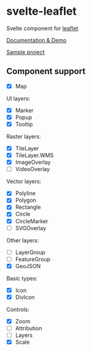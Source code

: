# svelte-leaflet

Svelte component for [leaflet](https://svelte-leaflet.vercel.app/)

[Documentation & Demo](https://valiantlynx.github.io/svelte-leaflet/)

[Sample project](https://svelte-leaflet.vercel.app)

## Component support

- [x] Map

UI layers:

- [x] Marker
- [x] Popup
- [x] Tooltip

Raster layers:

- [x] TileLayer
- [x] TileLayer.WMS
- [x] ImageOverlay
- [ ] VideoOverlay

Vector layers:

- [x] Polyline
- [x] Polygon
- [x] Rectangle
- [x] Circle
- [x] CircleMarker
- [ ] SVGOverlay

Other layers:

- [ ] LayerGroup
- [ ] FeatureGroup
- [x] GeoJSON

Basic types:

- [x] Icon
- [x] DivIcon

Controls:

- [x] Zoom
- [ ] Attribution
- [ ] Layers
- [x] Scale
